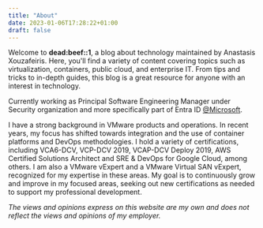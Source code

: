 ```yaml
---
title: "About"
date: 2023-01-06T17:28:22+01:00
draft: false
---
```


Welcome to **dead:beef::1**, a blog about technology maintained by Anastasis Xouzafeiris. Here, you'll find a variety of content covering topics such as virtualization, containers, public cloud, and enterprise IT. From tips and tricks to in-depth guides, this blog is a great resource for anyone with an interest in technology.

Currently working as Principal Software Engineering Manager under Security organization and more specifically part of Entra ID [@Microsoft](https://microsoft.com). 

I have a strong background in VMware products and operations. In recent years, my focus has shifted towards integration and the use of container platforms and DevOps methodologies. I hold a variety of certifications, including VCA6-DCV, VCP-DCV 2019, VCAP-DCV Deploy 2019, AWS Certified Solutions Architect and SRE & DevOps for Google Cloud, among others. I am also a VMware vExpert and a VMware Virtual SAN vExpert, recognized for my expertise in these areas. My goal is to continuously grow and improve in my focused areas, seeking out new certifications as needed to support my professional development.

_The views and opinions express on this website are my own and does not reflect the views and opinions of my employer._
